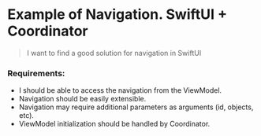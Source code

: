 # Example of Navigation. SwiftUI + Coordinator

> I want to find a good solution for navigation in SwiftUI 

### Requirements:
- I should be able to access the navigation from the ViewModel.
- Navigation should be easily extensible.
- Navigation may require additional parameters as arguments (id, objects, etc).
- ViewModel initialization should be handled by Coordinator.